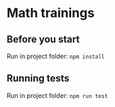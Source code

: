 # Math trainings

## Before you start
Run in project folder: ```npm install```

## Running tests
Run in project folder: ```npm run test```

